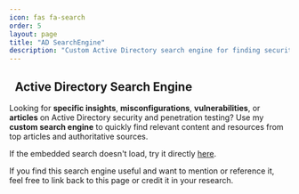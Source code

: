 ```yaml
---
icon: fas fa-search
order: 5
layout: page
title: "AD SearchEngine"
description: "Custom Active Directory search engine for finding security-related insights, vulnerabilities, and articles on AD pentesting."
---
```


<h2><i class="fas fa-search"></i>&nbsp; Active Directory Search Engine</h2>

<p>
  Looking for <strong>specific insights</strong>, <strong>misconfigurations</strong>, <strong>vulnerabilities</strong>, or <strong>articles</strong> on Active Directory security and penetration testing? Use my <strong>custom search engine</strong> to quickly find relevant content and resources from top articles and authoritative sources.
</p>

<div style="text-align: center;">
  <script async src="https://cse.google.com/cse.js?cx=244d5e07940e745cf"></script>
  <div class="gcse-search"></div>
</div>

<p>
  If the embedded search doesn't load, try it directly <a href="https://cse.google.com/cse?cx=244d5e07940e745cf" target="_blank">here</a>.
</p>
<p>
  If you find this search engine useful and want to mention or reference it, feel free to link back to this page or credit it in your research.
</p>